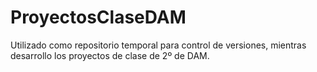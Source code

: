 # ProyectosClaseDAM

Utilizado como repositorio temporal para control de versiones, mientras desarrollo los proyectos de clase de 2º de DAM.
